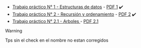 - [Trabajo práctico N° 1 - Estructuras de datos](tp1/readme.md) - [PDF 1](tp1/tp1.pdf) :heavy_check_mark:
- [Trabajo práctico N° 2 -  Recursión y ordenamiento](tp2/readme.md) - [PDF 2](tp2/tp2.pdf) :heavy_check_mark:
- [Trabajo práctico N° 2.1 -  Arboles ](tp2.1/readme.md) - [PDF 2.1](tp3/tp3.pdf)
> [!WARNING]
> Tps sin el check en el nombre no estan corregidos
